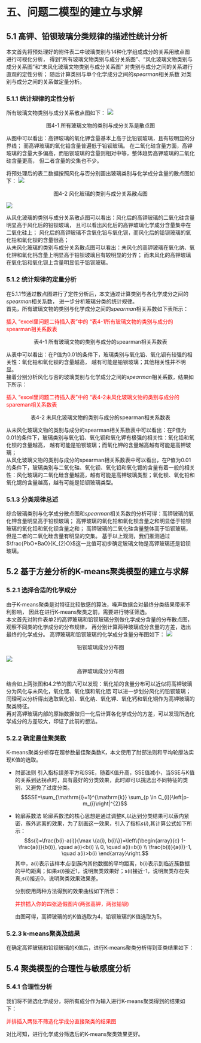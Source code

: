 <style>
    .red{
        color:red;
    }
</style>

# 五、问题二模型的建立与求解
## 5.1 高钾、铅钡玻璃分类规律的描述性统计分析
本文首先将预处理好的附件表二中玻璃类别与14种化学组成成分的关系用散点图进行可视化分析，
得到“所有玻璃文物类别与成分关系图”、“风化玻璃文物类别与成分关系图”和“未风化玻璃文物类别与成分关系图”
对类别与成分之间的关系进行直观的定性分析； 随后计算类别与单个化学成分之间的$spearman$相关系数
对类别与成分之间的关系做定量分析。
### 5.1.1 统计规律的定性分析
所有玻璃文物类别与成分关系散点图如下：
![](../graph/成分分析/类别成分分析.png)
<center>图4-1 所有玻璃文物的类别与成分关系是散点图</center>

从图中可以看出：高钾玻璃的氧化钾含量基本上高于比铅钡玻璃，且有较明显的分界线；
而高钾玻璃的氧化铅含量普遍低于铅钡玻璃。
在二氧化硅含量方面，高钾玻璃的含量大多偏高，而铅钡玻璃的含量则相对中等，整体趋势高钾玻璃的二氧化硅含量更高，
但二者含量的交集也不少。

将预处理后的表二数据按照风化与否分别画出玻璃类别与化学成分含量的散点图如下：
![](../graph/成分分析/风化类别分析.png)
<center>图4-2 风化玻璃的类别与成分关系散点图</center>

![](../graph/成分分析/未风化类别分析.png)

从风化玻璃的类别与成分关系散点图可以看出：风化后的高钾玻璃的二氧化硅含量明显高于风化后的铅钡玻璃，
且可以看出风化后的高钾玻璃化学成分含量集中在二氧化硅上；
风化后的高钾玻璃不含氧化铅与氧化钡，而风化后的铅钡玻璃的氧化铅和氧化钡的含量很高；</br>
从未风化玻璃的类别与成分关系散点图可以看出：未风化的高钾玻璃在氧化纳、氧化钾和氧化钙含量上明显高于铅钡玻璃且有较明显的分界；
而未风化的高钾玻璃在氧化铅和氧化钡上含量明显低于铅钡玻璃。

### 5.1.2 统计规律的定量分析
在5.1.1节通过散点图进行了定性分析后，本文通过计算类别与各化学成分之间的$spearman$相关系数，
进一步分析玻璃分类的统计规律。</br>
首先，所有玻璃文物的类别与化学成分之间的$spearman$相关系数如下表所示：
<p class=red>插入 “excel里问题二待插入表”中的 “表4-1所有玻璃文物的类别与成分的spearman相关系数表 </p>
<center>表4-1 所有玻璃文物的类别与成分的spearman相关系数表</center>

从表中可以看出：在P值为0.01的条件下，玻璃类别与氧化铅、氧化钡有较强的相关性：氧化铅和氧化钡的含量越高，
越有可能是铅钡玻璃；其他相关性并不明显。  
接着分别分析风化与否的玻璃类别与化学成分之间的$spearman$相关系数，结果如下所示：
<p class=red>插入 “excel里问题二待插入表”中的 “表4-2未风化玻璃文物的类别与成分的spareman相关系数表 </p>

<center>表4-2 未风化玻璃文物的类别与成分的spearman相关系数表</center>


从未风化玻璃文物的类别与成分的spearman相关系数表中可以看出：在P值为0.01的条件下，玻璃类别与氧化铅、氧化钡和氧化钾有极强的相关性：氧化铅和氧化钡的含量越高， 越有可能是铅钡玻璃；而氧化钾的含量越高越有可能是高钾玻璃；</br>
从风化玻璃文物的类别与成分的spearman相关系数表中可以看出，在P值为0.01的条件下，玻璃类别与二氧化硅、氧化钡、氧化铅和氧化锶的含量有着一般的相关性：风化玻璃的二氧化硅含量越高，越有可能是高钾玻璃类型；氧化钡、氧化铅和氧化锶的含量越高，越有可能是铅钡玻璃类型。

### 5.1.3 分类规律总述
综合玻璃类别与化学成分散点图和$spearman$相关系数的分析可得：高钾玻璃的氧化钾含量明显高于铅钡玻璃；
高钾玻璃的氧化铅和氧化钡含量之和明显低于铅钡玻璃的氧化铅和氧化钡含量之和；
高钾玻璃的二氧化硅含量整体高于铅钡玻璃，但是二者的二氧化硅含量有明显的交集。
基于以上观测，我们推测通过$\frac{PbO+BaO}{K_{2}O}$这一比值可初步确定玻璃文物是高钾玻璃还是铅钡玻璃。

## 5.2 基于方差分析的K-means聚类模型的建立与求解


### 5.2.1 选择合适的化学成分
由于K-means聚类是对特征比较敏感的算法，噪声数据会对最终分类结果带来不利影响，
因此在进行K-means聚类之前，需要进行特征筛选。  
本文首先对附件表单2的高钾玻璃和铅钡玻璃分别做化学成分含量的分布散点图，观察不同类的化学成分的分布规律，
再分别计算两种玻璃成分含量的方差，选出最终的化学成分。
高钾玻璃和铅钡玻璃的化学成分含量分布图如下：
![](../graph/问题二的图片/铅钡玻璃成分分布图.png)
<center>铅钡玻璃成分分布图</center>

![](../graph/问题二的图片/高钾玻璃成分分布图.png)
<center>高钾玻璃成分分布图</center>

结合如上两张图和4.2节的图六可以发现：氧化铅的含量分布可以近似将高钾玻璃分为风化与未风化，氧化锶、氧化镁和氧化铝
可以进一步划分风化的铅钡玻璃；同理可以分析得出选取氧化铅、氧化纳、氧化钾、氧化钙和氧化铜作为高钾玻璃的聚类特征。  
再对高钾玻璃内部的原始数据做归一化后计算各化学成分的方差，可以发现所选化学成分的方差较大，印证了此前的想法。  



### 5.2.2 确定最佳聚类数

K-means聚类分析存在超参数最佳聚类数K，本文使用了肘部法则和平均轮廓法实现K值的选取。
+ 肘部法则
  引入指标误差平方和SSE，随着K值升高，SSE值减小，当SSE与K值的关系到达拐点时，具有最好的分类效果，此时即可以挑选出不同特征的类别，又避免了过度分类。
$$SSE=\sum_{\mathrm{i}=1}^{\mathrm{k}} \sum_{p \in C_{i}}\left|p-m_{i}\right|^{2}$$
+ 轮廓系数法
  轮廓系数法的核心思想是通过调整K,以达到分类结果可以蔟内紧密，蔟外远离的效果，为了刻画这一效果，引入了指标$s(i)$,其计算公式如下所示：
  $$s(i)=\frac{b(i)-a(i)}{\max \{a(i), b(i)\}}=\left\{\begin{array}{c}
1-\frac{a(i)}{b(i)}, \quad a(i)<b(i) \\
0, \quad a(i)=b(i) \\
\frac{b(i)}{a(i)}-1, \quad a(i)>b(i)
\end{array}\right.$$
    其中，a(i)表示该样本点i到蔟内其他数据的平均距离，b(i)表示到临近蔟数据的平均距离；如果$s(i)$接近1，说明聚类效果好；s(i)接近-1，说明聚类存在失真;s(i)接近0，说明聚类效果效果差。

    分别使用两种方法得到的效果曲线如下所示：

    <p class=red>并排插入你的四张造假图片(两张高钾，两张铅钡)</p>

    由图可得，高钾玻璃的的K值选取为4，铅钡玻璃的K值选取为5。

### 5.2.3 k-means聚类及结果
在确定高钾玻璃和铅钡玻璃的K值后，进行K-means聚类分析得到亚类结果如下：


## 5.4 聚类模型的合理性与敏感度分析
### 5.4.1 合理性分析
我们将不筛选化学成分，将所有成分作为输入进行K-means聚类得到的结果如下：
<p class=red>并排插入两张不筛选化学成分直接聚类的结果图</p>
对比可知，进行化学成分筛选后的K-means聚类效果更好。